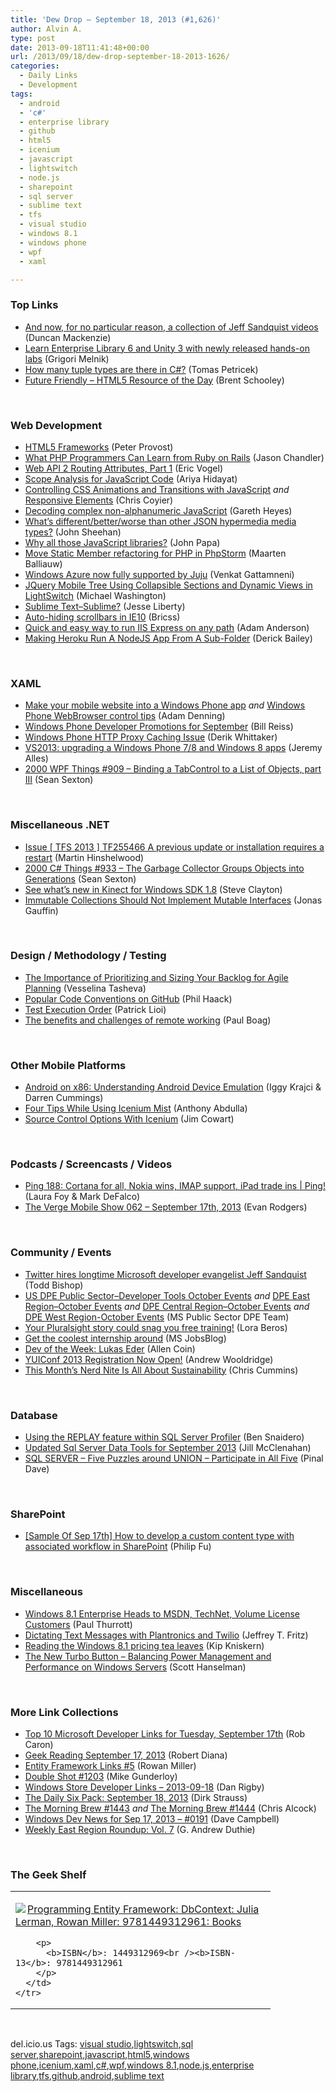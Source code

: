 ```yaml
---
title: 'Dew Drop – September 18, 2013 (#1,626)'
author: Alvin A.
type: post
date: 2013-09-18T11:41:48+00:00
url: /2013/09/18/dew-drop-september-18-2013-1626/
categories:
  - Daily Links
  - Development
tags:
  - android
  - 'c#'
  - enterprise library
  - github
  - html5
  - icenium
  - javascript
  - lightswitch
  - node.js
  - sharepoint
  - sql server
  - sublime text
  - tfs
  - visual studio
  - windows 8.1
  - windows phone
  - wpf
  - xaml

---
```

### <a name="top"></a>Top Links

  * <a href="http://channel9.msdn.com/Blogs/C9Team/a-collection-of-Jeff-Sandquist-videos" target="_blank">And now, for no particular reason, a collection of Jeff Sandquist videos</a> (Duncan Mackenzie)
  * <a href="http://blogs.msdn.com/b/agile/archive/2013/09/17/learn-enterprise-library-6-and-unity-3-with-newly-released-hands-on-labs.aspx" target="_blank">Learn Enterprise Library 6 and Unity 3 with newly released hands-on labs</a> (Grigori Melnik)
  * <a href="http://tomasp.net/blog/2013/tuples-in-csharp/index.html" target="_blank">How many tuple types are there in C#?</a> (Tomas Petricek)
  * <a href="http://www.infragistics.com/community/blogs/brent_schooley/archive/2013/09/17/future-friendly-html5-resource-of-the-day.aspx" target="_blank">Future Friendly &#8211; HTML5 Resource of the Day</a> (Brent Schooley)

&#160;

### <a name="web"></a>Web Development

  * <a href="http://feedproxy.google.com/~r/GeekNoise/~3/9M1OLlsui5s/" target="_blank">HTML5 Frameworks</a> (Peter Provost)
  * <a href="http://www.drdobbs.com/web-development/what-php-programmers-can-learn-from-ruby/240161412" target="_blank">What PHP Programmers Can Learn from Ruby on Rails</a> (Jason Chandler)
  * <a href="http://visualstudiomagazine.com/articles/2013/09/17/web-api-routing-attributes-p-1.aspx" target="_blank">Web API 2 Routing Attributes, Part 1</a> (Eric Vogel)
  * <a href="http://ariya.ofilabs.com/2013/09/scope-analysis-for-javascript-code.html" target="_blank">Scope Analysis for JavaScript Code</a> (Ariya Hidayat)
  * <a href="http://css-tricks.com/controlling-css-animations-transitions-javascript/" target="_blank">Controlling CSS Animations and Transitions with JavaScript</a> _and_ <a href="http://kumailht.com/responsive-elements/" target="_blank">Responsive Elements</a> (Chris Coyier)
  * <a href="http://www.thespanner.co.uk/2013/09/18/decoding-complex-non-alphanumeric-javascript/" target="_blank">Decoding complex non-alphanumeric JavaScript</a> (Gareth Heyes)
  * <a href="http://apidigest.com/posts/2013/9/17/whats-differentbetterworse-than-other-json-hypermedia-media-types" target="_blank">What&#8217;s different/better/worse than other JSON hypermedia media types?</a> (John Sheehan)
  * <a href="http://blog.pluralsight.com/2013/09/17/why-all-those-javascript-libraries/" target="_blank">Why all those JavaScript libraries?</a> (John Papa)
  * <a href="http://blog.jetbrains.com/phpstorm/2013/09/move-static-member-refactoring-for-php-in-phpstorm/?utm_source=rss&utm_medium=rss&utm_campaign=move-static-member-refactoring-for-php-in-phpstorm" target="_blank">Move Static Member refactoring for PHP in PhpStorm</a> (Maarten Balliauw)
  * <a href="http://blogs.msdn.com/b/windowsazure/archive/2013/09/17/windows-azure-now-fully-supported-by-juju.aspx" target="_blank">Windows Azure now fully supported by Juju</a> (Venkat Gattamneni)
  * <a href="http://lightswitchhelpwebsite.com/Blog/tabid/61/EntryId/2220/JQuery-Mobile-Tree-Using-Collapsible-Sections-and-Dynamic-Views-in-LightSwitch.aspx" target="_blank">JQuery Mobile Tree Using Collapsible Sections and Dynamic Views in LightSwitch</a> (Michael Washington)
  * <a href="http://feedproxy.google.com/~r/JesseLiberty-SilverlightGeek/~3/udACtthlCaY/" target="_blank">Sublime Text–Sublime?</a> (Jesse Liberty)
  * <a href="http://bricss.net/post/61487265011" target="_blank">Auto-hiding scrollbars in IE10</a> (Bricss)
  * <a href="http://blog.falafel.com/Blogs/AdamAnderson/adam-anderson/2013/09/17/quick-and-easy-way-to-run-iis-express-on-any-path" target="_blank">Quick and easy way to run IIS Express on any path</a> (Adam Anderson)
  * <a href="http://feedproxy.google.com/~r/LosTechies/~3/gVsvR-UR1KQ/" target="_blank">Making Heroku Run A NodeJS App From A Sub-Folder</a> (Derick Bailey)

&#160;

### <a name="silverlight"></a>XAML

  * <a href="http://blogs.windows.com/windows_phone/b/wpdev/archive/2013/09/17/make-your-mobile-website-into-a-windows-phone-app.aspx" target="_blank">Make your mobile website into a Windows Phone app</a> _and_ <a href="http://blogs.windows.com/windows_phone/b/wpdev/archive/2013/09/17/windows-phone-webbrowser-control-tips.aspx" target="_blank">Windows Phone WebBrowser control tips</a> (Adam Denning)
  * <a href="http://www.billreiss.com/windows-phone-developer-promotions-for-september/" target="_blank">Windows Phone Developer Promotions for September</a> (Bill Reiss)
  * <a href="http://feedproxy.google.com/~r/Devlicious/~3/mPJxlWDgIyg/windows-phone-http-proxy-caching-issue.aspx" target="_blank">Windows Phone HTTP Proxy Caching Issue</a> (Derik Whittaker)
  * <a href="http://www.japf.fr/2013/09/vs2013-upgrading-a-windows-phone-78-and-windows-8-apps/" target="_blank">VS2013: upgrading a Windows Phone 7/8 and Windows 8 apps</a> (Jeremy Alles)
  * <a href="http://wpf.2000things.com/2013/09/18/909-binding-a-tabcontrol-to-a-list-of-objects-part-iii/" target="_blank">2000 WPF Things #909 – Binding a TabControl to a List of Objects, part III</a> (Sean Sexton)

&#160;

### <a name="dotnet"></a>Miscellaneous .NET

  * <a href="http://nakedalm.com/issue-tfs-2013-tf255466-previous-update-installation-requires-restart/" target="_blank">Issue [ TFS 2013 ] TF255466 A previous update or installation requires a restart</a> (Martin Hinshelwood)
  * <a href="http://csharp.2000things.com/2013/09/18/933-the-garbage-collector-groups-objects-into-generations/" target="_blank">2000 C# Things #933 – The Garbage Collector Groups Objects into Generations</a> (Sean Sexton)
  * <a href="http://blogs.technet.com/b/next/archive/2013/09/17/see-what-s-new-in-kinect-for-windows-sdk-1-8.aspx" target="_blank">See what’s new in Kinect for Windows SDK 1.8</a> (Steve Clayton)
  * <a href="http://feeds.dzone.com/~r/zones/dotnet/~3/xYeC4yrx5e4/immutable-collections-should" target="_blank">Immutable Collections Should Not Implement Mutable Interfaces</a> (Jonas Gauffin)

&#160;

### <a name="design"></a>Design / Methodology / Testing

  * <a href="http://feedproxy.google.com/~r/TeamPulse/~3/FzBj6dV-uzM/The-Importance-of-Prioritizing-and-Sizing-Your-Backlog-for-Agile-Planning.aspx" target="_blank">The Importance of Prioritizing and Sizing Your Backlog for Agile Planning</a> (Vesselina Tasheva)
  * <a href="http://feeds.haacked.com/~r/haacked/~3/F767mBE_FTc/popular-code-conventions-on-github.aspx" target="_blank">Popular Code Conventions on GitHub</a> (Phil Haack)
  * <a href="http://feedproxy.google.com/~r/LosTechies/~3/8owR9-POvQo/" target="_blank">Test Execution Order</a> (Patrick Lioi)
  * <a href="http://boagworld.com/business-strategy/remote-working-2/?utm_source=rss&utm_medium=rss&utm_campaign=remote-working-2" target="_blank">The benefits and challenges of remote working</a> (Paul Boag)

&#160;

### <a name="mobile"></a>Other Mobile Platforms

  * <a href="http://www.drdobbs.com/architecture-and-design/android-on-x86-understanding-android-dev/240161434" target="_blank">Android on x86: Understanding Android Device Emulation</a> (Iggy Krajci & Darren Cummings)
  * <a href="http://feedproxy.google.com/~r/Telerik/~3/u55sOpPeJLc/four-tips-while-using-icenium-mist" target="_blank">Four Tips While Using Icenium Mist</a> (Anthony Abdulla)
  * <a href="http://www.icenium.com/blog/icenium-team-blog/2013/09/17/source-control-options-with-icenium" target="_blank">Source Control Options With Icenium</a> (Jim Cowart)

&#160;

### <a name="podcasts"></a>Podcasts / Screencasts / Videos

  * <a href="http://channel9.msdn.com/Shows/PingShow/Ping-188-Cortana-for-all-Nokia-wins-Imap-support-Ipda-trade-ins" target="_blank">Ping 188: Cortana for all, Nokia wins, IMAP support, iPad trade ins | Ping!</a> (Laura Foy & Mark DeFalco)
  * <a href="http://www.theverge.com/2013/9/17/4738278/the-verge-mobile-show-062-september-17th-2013" target="_blank">The Verge Mobile Show 062 &#8211; September 17th, 2013</a> (Evan Rodgers)

&#160;

### <a name="events"></a>Community / Events

  * <a href="http://feedproxy.google.com/~r/geekwire/~3/7WdDaC0RQl0/" target="_blank">Twitter hires longtime Microsoft developer evangelist Jeff Sandquist</a> (Todd Bishop)
  * <a href="http://blogs.msdn.com/b/publicsector/archive/2013/09/17/us-dpe-public-sector-developer-tools-october-events.aspx" target="_blank">US DPE Public Sector–Developer Tools October Events</a> _and_ <a href="http://blogs.msdn.com/b/publicsector/archive/2013/09/17/dpe-east-region-october-events.aspx" target="_blank">DPE East Region–October Events</a> _and_ <a href="http://blogs.msdn.com/b/publicsector/archive/2013/09/17/dpe-central-region-october-events.aspx" target="_blank">DPE Central Region–October Events</a> _and_ <a href="http://blogs.msdn.com/b/publicsector/archive/2013/09/17/dpe-west-region-october-events.aspx" target="_blank">DPE West Region-October Events</a> (MS Public Sector DPE Team)
  * <a href="http://blog.pluralsight.com/2013/09/17/pluralsight-stories/" target="_blank">Your Pluralsight story could snag you free training!</a> (Lora Beros)
  * <a href="http://feeds.microsoftjobsblog.com/~r/MicrosoftJobsBlog/~3/Y2xy-3syPnw/" target="_blank">Get the coolest internship around</a> (MS JobsBlog)
  * <a href="http://feeds.dzone.com/~r/zones/agile/~3/-G2e81blKnA/dev-week-lukas-eder" target="_blank">Dev of the Week: Lukas Eder</a> (Allen Coin)
  * <a href="http://feeds.yuiblog.com/~r/YahooUserInterfaceBlog/~3/BL_uSCViKaY/" target="_blank">YUIConf 2013 Registration Now Open!</a> (Andrew Wooldridge)
  * <a href="http://www.geekadelphia.com/2013/09/17/this-months-nerd-nite-is-all-about-sustainability/" target="_blank">This Month’s Nerd Nite Is All About Sustainability</a> (Chris Cummins)

&#160;

### <a name="sql"></a>Database

  * <a href="http://feedproxy.google.com/~r/MSSQLTips-LatestSqlServerTips/~3/XDIdrfZx8Ic/tip.asp" target="_blank">Using the REPLAY feature within SQL Server Profiler</a> (Ben Snaidero)
  * <a href="http://feedproxy.google.com/~r/ssdtblog/~3/Am6ruuMkyN8/updated-sql-server-data-tools-for-september-2013.aspx" target="_blank">Updated Sql Server Data Tools for September 2013</a> (Jill McClenahan)
  * <a href="http://blog.sqlauthority.com/2013/09/18/sql-server-five-puzzles-around-union-participate-in-all-five/" target="_blank">SQL SERVER – Five Puzzles around UNION – Participate in All Five</a> (Pinal Dave)

&#160;

### <a name="sp"></a>SharePoint

  * <a href="http://blogs.msdn.com/b/codefx/archive/2013/09/18/sample-of-sep-17th-how-to-develop-a-custom-content-type-with-associated-workflow-in-sharepoint.aspx" target="_blank">[Sample Of Sep 17th] How to develop a custom content type with associated workflow in SharePoint</a> (Philip Fu)

&#160;

### <a name="misc"></a>Miscellaneous

  * <a href="http://winsupersite.com/windows-8/windows-81-enterprise-heads-msdn-technet-volume-license-customers" target="_blank">Windows 8.1 Enterprise Heads to MSDN, TechNet, Volume License Customers</a> (Paul Thurrott)
  * <a href="http://www.codeproject.com/Articles/654339/Dictating-Text-Messages-with-Plantronics-and-Twili" target="_blank">Dictating Text Messages with Plantronics and Twilio</a> (Jeffrey T. Fritz)
  * <a href="http://feedproxy.google.com/~r/liveside/~3/HIbRRmFPLf8/" target="_blank">Reading the Windows 8.1 pricing tea leaves</a> (Kip Kniskern)
  * <a href="http://174.129.147.224/~/46651802/0/scotthanselman~The-New-Turbo-Button-Balancing-Power-Management-and-Performance-on-Windows-Servers.aspx" target="_blank">The New Turbo Button &#8211; Balancing Power Management and Performance on Windows Servers</a> (Scott Hanselman)

&#160;

### <a name="links"></a>More Link Collections

  * <a href="http://blogs.msdn.com/b/robcaron/archive/2013/09/17/top-10-microsoft-developer-links-for-tuesday-september-17th.aspx" target="_blank">Top 10 Microsoft Developer Links for Tuesday, September 17th</a> (Rob Caron)
  * <a href="http://feeds.regulargeek.com/~r/RegularGeek/~3/8sJL48lqL7o/" target="_blank">Geek Reading September 17, 2013</a> (Robert Diana)
  * <a href="http://blogs.msdn.com/b/adonet/archive/2013/09/17/entity-framework-links-5.aspx" target="_blank">Entity Framework Links #5</a> (Rowan Miller)
  * <a href="http://afreshcup.com/home/2013/9/17/double-shot-1203.html" target="_blank">Double Shot #1203</a> (Mike Gunderloy)
  * <a href="http://feedproxy.google.com/~r/DanRigby/~3/LwKhIhXwTUw/" target="_blank">Windows Store Developer Links &#8211; 2013-09-18</a> (Dan Rigby)
  * <a href="http://feeds.feedblitz.com/~/46666217/0/dirkstrauss~The-Daily-Six-Pack-September" target="_blank">The Daily Six Pack: September 18, 2013</a> (Dirk Strauss)
  * <a href="http://feedproxy.google.com/~r/ReflectivePerspective/~3/wF4d-q58owk/" target="_blank">The Morning Brew #1443</a> _and_ <a href="http://feedproxy.google.com/~r/ReflectivePerspective/~3/mCIqQloOQ9s/" target="_blank">The Morning Brew #1444</a> (Chris Alcock)
  * <a href="http://www.windowsdevnews.com/Blogs.aspx?ID=264" target="_blank">Windows Dev News for Sep 17, 2013 &#8211; #0191</a> (Dave Campbell)
  * <a href="http://feeds.devhammer.net/~r/devhammer/~3/Z0vYfFzqM7Q/weekly-east-region-roundup-vol.-7" target="_blank">Weekly East Region Roundup: Vol. 7</a> (G. Andrew Duthie)

&#160;

### <a name="shelf"></a>The Geek Shelf

<div id="scid:7dc1bd33-94bd-46fd-a20b-0131235bcd47:7369daa2-3fa8-4447-8f78-d095848e845a" class="wlWriterEditableSmartContent" style="float: none; padding-bottom: 0px; padding-top: 0px; padding-left: 0px; margin: 0px; display: inline; padding-right: 0px">
  <table cellspacing="0" cellpadding="2" width="400" border="0" unselectable="on">
    <tr>
      <td valign="top" width="400">
        <p>
          <a title="Programming Entity Framework: DbContext: Julia Lerman, Rowan Miller: 9781449312961: Books" href="http://www.amazon.com/exec/obidos/ASIN/1449312969/alvinashcraft-20"><img data-recalc-dims="1" decoding="async" src="https://i0.wp.com/images.amazon.com/images/P/1449312969.01.MZZZZZZZ.jpg?w=660" border="0" align="left" style="float:left" />Programming Entity Framework: DbContext: Julia Lerman, Rowan Miller: 9781449312961: Books</a>
        </p>
        
        <p>
          <b>ISBN</b>: 1449312969<br /><b>ISBN-13</b>: 9781449312961
        </p>
      </td>
    </tr>
  </table>
</div>

&#160;

<div id="scid:0767317B-992E-4b12-91E0-4F059A8CECA8:8510f533-a5c2-45df-9999-6ea2122a08ad" class="wlWriterEditableSmartContent" style="float: none; padding-bottom: 0px; padding-top: 0px; padding-left: 0px; margin: 0px; display: inline; padding-right: 0px">
  del.icio.us Tags: <a href="http://del.icio.us/popular/visual+studio" rel="tag">visual studio</a>,<a href="http://del.icio.us/popular/lightswitch" rel="tag">lightswitch</a>,<a href="http://del.icio.us/popular/sql+server" rel="tag">sql server</a>,<a href="http://del.icio.us/popular/sharepoint" rel="tag">sharepoint</a>,<a href="http://del.icio.us/popular/javascript" rel="tag">javascript</a>,<a href="http://del.icio.us/popular/html5" rel="tag">html5</a>,<a href="http://del.icio.us/popular/windows+phone" rel="tag">windows phone</a>,<a href="http://del.icio.us/popular/icenium" rel="tag">icenium</a>,<a href="http://del.icio.us/popular/xaml" rel="tag">xaml</a>,<a href="http://del.icio.us/popular/c%23" rel="tag">c#</a>,<a href="http://del.icio.us/popular/wpf" rel="tag">wpf</a>,<a href="http://del.icio.us/popular/windows+8.1" rel="tag">windows 8.1</a>,<a href="http://del.icio.us/popular/node.js" rel="tag">node.js</a>,<a href="http://del.icio.us/popular/enterprise+library" rel="tag">enterprise library</a>,<a href="http://del.icio.us/popular/tfs" rel="tag">tfs</a>,<a href="http://del.icio.us/popular/github" rel="tag">github</a>,<a href="http://del.icio.us/popular/android" rel="tag">android</a>,<a href="http://del.icio.us/popular/sublime+text" rel="tag">sublime text</a>
</div>